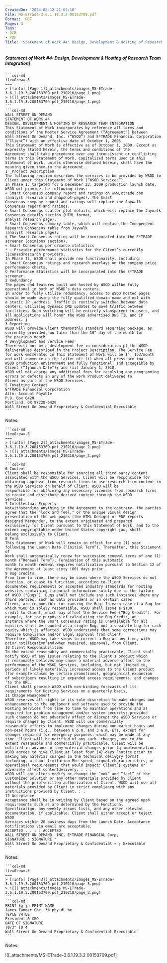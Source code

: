 ```yaml
---
CreatedOn: '2024-08-12 21:02:10'
File: MS-ETrade-3.6.1.19.3.2 00153709.pdf
Format: .PDF
Pages: 3
Tags:
- OCR
- PDF
Title: 'Statement of Work #4: Design, Development & Hosting of Research Team Integration'
---
```


##### Statement of Work #4: Design, Development & Hosting of Research Team Integration]

  
````col
```col-md
flexGrow=.5
===
> [!info] [Page 1](_attachments/images_MS-ETrade-3.6.1.19.3.200153709.pdf_210210/page_1.png)
> ![](_attachments/images_MS-ETrade-3.6.1.19.3.200153709.pdf_210210/page_1.png)
```  
```col-md
WALL STREET ON DEMAND  
STATEMENT OF WORK #4  
DESIGN, DEVELOPMENT & HOSTING OF RESEARCH TEAM INTEGRATION  
This Statement of Work incorporates by reference all terms and conditions of the Master Service Agreement (“Agreement”) between
Wall Street On Demand, Inc. (“WSOD”) and E*TRADE Financial Corporation (“Client”) with an effective date of October 1, 2005
This Statement of Work is effective as of October 1, 2009. Except as expressly stated herein, the terms and conditions of the
Agreement shall take precedence over any inconsistent or conflicting terms in this Statement of Work. Capitalized terms used in this
Statement of Work, unless otherwise defined herein, shall have the meaning given them in the Agreement.  
1 _Project Description
The following section describes the services to be provided by WSOD to Client under this Statement of Work (“WSOD Services”).
In Phase 1, targeted for a December 23, 2009 production launch date, WSOD wil provide the following items:  
« Smart Consensus company report and ratings on www,ctrade.com (analyst research and snapshot-pages). The Smart
Consensus company report and ratings will replace the Jaywalk Consensus report and ratings.  
e Smart Consensus scatter plot details, which will replace the Jaywalk Consensus details section (HTML format,
analyst research page).  
* Smart Consensus summary table, which will replace the Independent Research Consensus table from Jaywalk
(analyst research page).  
¢ The Smart Consensus rating will be incorporated into the E*TRADE s¢reener (opinions section).
« Smart Consensus performance statistics
* — Provider performance statistics for the Client’s currently licensedrescarch providers.
In Phase Il, WSOD shall provide new functionality, including:
« Smart Consensus ratings and research overlays on the company price performance charts.  
© Performance Statistics will be incorporated into the E*TRADE screener.  
2 Redundancy
The pages dnd features built and hosted by WSOD willbe fully operational in both of WSOD’s data centers.  
In order to fully utilize redundancy, access to WSOD hosted pages should be made using the fully qualified domain name and not with
a static IP .address. Traffic is routinely switched between data centers, utilizing dynamic DNS updates to move traffic between
facilities. Such switching will be entirely sfan$parent to users, and all applications will honor the WSOD advertised DNS TIL and IP  
address. j  
3 Reporting  
WSOD wil} provide Client themonthly standard Tepqrting package, as currently provided, no later than the 10" day of the month for
the previous month.  
4 Devyglopment and Service Fees  
There will not bé a development fee in consideration pf the WSOD deliverables desoribed in the Project Description. The Service Fee
for work emimerated in this Statement of Work will be $4, 163/month and will commence on the latter of: (i) when all press are ina
WSOD production environment and fully functional, and accegsible by Client (“Ijaunch Date”); and (ii) January 1, 2010.  
WSOD wil not charge any additional fees for resolving any programming errors or defects in any of the work Product delivered to
Glient as part of the WSOD Services.  
5 Tnvaicing Contact  
E*TRADE Financial Corporation  
Attn: Account Payable  
P.O. Box 6420  
Portland, QR 97228-6420  
Wall Street On Demand Proprietary & Confidential Executable  
```
````
Notes:    
````col
```col-md
flexGrow=.5
===
> [!info] [Page 2](_attachments/images_MS-ETrade-3.6.1.19.3.200153709.pdf_210210/page_2.png)
> ![](_attachments/images_MS-ETrade-3.6.1.19.3.200153709.pdf_210210/page_2.png)
```  
```col-md
6 Content  
Client shall be responsible for sourcing all third party content associated with the WSOD Services. Client will be responsible for
obtaining approval from research firms to use research firm content in the WSOD Services on behalf of Client. WSOD will be
responsible for obtaining any necessary licenses from research firms to create and distribute derived content through the WSOD
Services.  
7 Intellectual Property  
Notwithstanding anything in the Agreement to the contrary, the parties agree that the “look and feel," or the unique visual design
presentation of the web pages (the HTML Design) or PDF reports designed hereunder, to the extent originated and prepared
exclusively for Client pursuant to this Statement of Work, and to the extent copyrightable under United States copyright jaw, shall
belong exclusively to Client.  
8 Term  
This Statement of Work will remain in effect for one (1) year following the Launch Date (“Initial Term”). Thereafter, this Stziement of
Work shall automatically renew for successive renewal terms of one (1) month (“Renewal Term”), Termination of this automatic
month to month renewal requires notification pursuant to Section 12 of the Agreement at least sixty (60) days prior.  
9 Bug Credits  
From time to time, there may be cases where the WSOD Services do not function, or cease to furiction, according to Client
documented requirements or accepted industry standards for hosting websites containing financial information solely due to the failure
of WSOD (“Bugs”). Bugs shall not include any such instances where any third parties, such as Gata providers or in certain cases
Client, are responsible for causing the Bug. In each case of a Bug for which WSOD is solely responsible, WSOD shall issue a $100
credit to Client, which may offset the Service Fee (“Bug Credit”). For example, for the purposes of calculating the Bug Credit, an
instance where the Smart Consensus rating is unavailable for all equities shall be counted as.a single Bug, not a separate bug for cach
equity which is affected. WSOD understands that some corrections may require Compliance and/or Legal approval from Client.
Therefore, WSOD may take steps to correct a Bug at any time, with prior notification‘and-when required, approval, from Client.  
10 Client Responsibilities  
To the extent reasonably and commercially practicable, Client shall notify WSOD of any issues relating to the Client’s product which
it reasonably believes may cause a material adverse affect on the performance of the WSOD Services, including, but not limited to,
periods of likely materially increased access to the Client product (for example caused by certain promotions), geographical expansion
of subscribers resulting in expanded access requirements, and changes ‘to the URL.  
Client shall provide WSOD with non-binding forecasts of its requirements for Hosting Services on a quarterly basis,  
11 Chapge Management  
WSOD reserves all rights in its sole discretion to make changes and enhancements to the equipment and software used to provide the
Hosting Services from time to time to maintain operations and as required for problem management and/or system security; provided
such changes do not adversely affect or disrupt the WSOD Services or require changes by Client. WSOD will use commercially
reasonable efforts to implement changes during non-market hours and non-peak hours (i.¢., between 6 p.m. and 3 a.m. ET), except for
changes required for emergency purposes: which may be made at any time. Client will be notified of any such. changes, and to the
extent reasqnable and.commercially practicable, Client will be notified in advance of any material changes prior tq implementation.  
WSOD agrees to give Client.at least four (4) days ‘notice prior to making any material changes in the technical delivgry format
including, without limitation Mhe speed, signal characteristics, or operational requirements that would impact: Client’s gystems or
adversely affect contentdelivery. : : :  
WSOD will not alters modify or change the “ook” and “feel” of the Customized Solution or any other materials provided by Client
without thé priofveritten authorization of Client. WSOD will use all materials provided by Client in strict compliancg with any
instructions provided by Client. : .  
12 Acceptance  
Acceptance shall be in writing by Client based on the agreed upon requirements such as are determined by the Functional
Specificatign, any weekly issues lists, and any other relevant documentation, if applicable. Client shall either accept or teject WSOD
Services wijhin 20 business days from the Launch Date. Acceptance notifications via email are acceptable.  
ACCEPTED . . : : ACCEPTED
WALL STREET ON DEMAND, INC, E*TRADE FINANGIAL Corp,  
SIGNATURE : SIGNATURE °  
Wall Street On Demand Proprietary & Confidential « ; Executable  
```
````
Notes:    
````col
```col-md
flexGrow=.5
===
> [!info] [Page 3](_attachments/images_MS-ETrade-3.6.1.19.3.200153709.pdf_210210/page_3.png)
> ![](_attachments/images_MS-ETrade-3.6.1.19.3.200153709.pdf_210210/page_3.png)
```  
```col-md
PRINT Sg ja PRINT NAME  
James Tanner Che: 3% phy dL be  
TEPLE VHTLE
President & CEO  
DATE GF SIGNATURE  
|0/3° [0 4  
Wall Street On Demand Proprietary & Confidential Executable  
```
````
Notes:  


![[_attachments/MS-ETrade-3.6.1.19.3.2 00153709.pdf]
